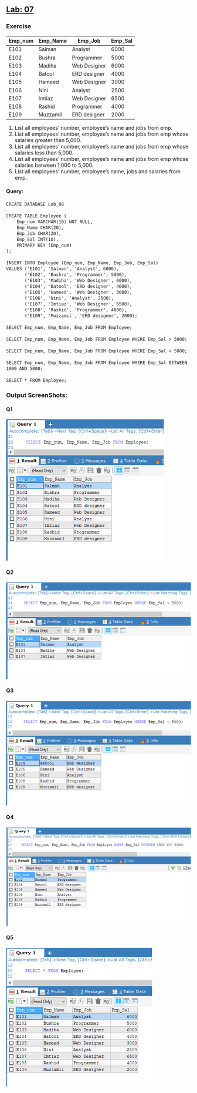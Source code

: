 ## [Lab: 07]()
### Exercise
|Emp_num   |Emp_Name     |Emp_Job         |Emp_Sal     |
|----------|-------------|----------------|------------|
|E101	   |Salman	     |Analyst	      |6000        |
|E102	   |Bushra	     |Programmer	  |5000        |
|E103	   |Madiha	     |Web Designer	  |6000        |
|E104	   |Batool	     |ERD designer	  |4000        |
|E105	   |Hameed	     |Web Designer	  |3000        |
|E106	   |Nini	     |Analyst	      |2500        |
|E107	   |Imtiaz	     |Web Designer	  |6500        |
|E108	   |Rashid	     |Programmer	  |4000        |
|E109	   |Muzzamil	 |ERD designer	  |2000        |

1.	List all employees’ number, employee’s name and jobs from emp.
2.	List all employees’ number, employee’s name and jobs from emp whose salaries greater than 5,000.
3.	List all employees’ number, employee’s name and jobs from emp whose salaries less than 5,000.
4.	List all employees’ number, employee’s name and jobs from emp whose salaries between 1,000 to 5,000.
5.	List all employees’ number, employee’s name, jobs and salaries from emp.
#### Query:
```
CREATE DATABASE Lab_08

CREATE TABLE Employee (
	Emp_num VARCHAR(10) NOT NULL,
	Emp_Name CHAR(20),
	Emp_Job CHAR(20),
	Emp_Sal INT(10),
	PRIMARY KEY (Emp_num)
);

INSERT INTO Employee (Emp_num, Emp_Name, Emp_Job, Emp_Sal)
VALUES ('E101', 'Salman', 'Analyst', 6000),
       ('E102',	'Bushra', 'Programmer', 5000),
       ('E103', 'Madiha', 'Web Designer', 6000),
       ('E104',	'Batool', 'ERD designer', 4000),
       ('E105', 'Hameed', 'Web Designer', 3000),
       ('E106', 'Nini', 'Analyst', 2500),
       ('E107', 'Imtiaz', 'Web Designer', 6500),
       ('E108',	'Rashid', 'Programmer', 4000),
       ('E109', 'Muzzamil', 'ERD designer', 2000);
       
SELECT Emp_num, Emp_Name, Emp_Job FROM Employee;

SELECT Emp_num, Emp_Name, Emp_Job FROM Employee WHERE Emp_Sal > 5000;

SELECT Emp_num, Emp_Name, Emp_Job FROM Employee WHERE Emp_Sal < 5000;

SELECT Emp_num, Emp_Name, Emp_Job FROM Employee WHERE Emp_Sal BETWEEN 1000 AND 5000;

SELECT * FROM Employee;

```
### Output ScreenShots:
#### Q1
![Q1](https://github.com/H-R-S/DBMS-Manual/blob/main/Lab_08/ScreenShots/q1.PNG)
#### Q2
![Q2](https://github.com/H-R-S/DBMS-Manual/blob/main/Lab_08/ScreenShots/q2.PNG)
#### Q3
![Q3](https://github.com/H-R-S/DBMS-Manual/blob/main/Lab_08/ScreenShots/q3.PNG)
#### Q4
![Q4](https://github.com/H-R-S/DBMS-Manual/blob/main/Lab_08/ScreenShots/q4.PNG)
#### Q5
![Q5](https://github.com/H-R-S/DBMS-Manual/blob/main/Lab_08/ScreenShots/q5.PNG)

